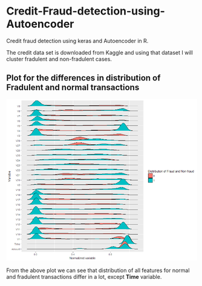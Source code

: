 # Credit-Fraud-detection-using-Autoencoder
Credit fraud detection using keras and Autoencoder in R.

The credit data set is downloaded from Kaggle and using that dataset I will cluster fradulent and non-fradulent cases.


## Plot for the differences in distribution of Fradulent and normal transactions


![github logo](https://github.com/anishsingh20/Credit-Fraud-detection-using-Autoencoder/blob/master/Plots/DistributionOfFraudCases.png)

From the above plot we can see that distribution of all features for normal and fradulent transactions differ in a lot, except __Time__ variable. 
